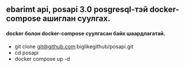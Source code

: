 ## ebarimt api, posapi 3.0 posgresql-тэй docker-compose ашиглан суулгах.
####  docker болон docker-compose суулгасан байх шаардлагатай.
- git clone git@github.com:biglikegithub/posapi.git
- cd posapi
- docker compose up -d
